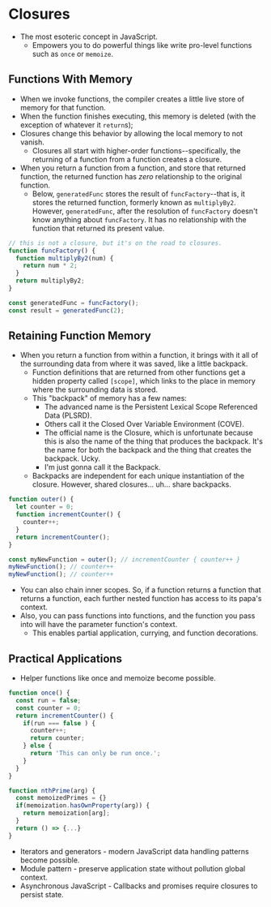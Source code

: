 # Closures

- The most esoteric concept in JavaScript.
  - Empowers you to do powerful things like write pro-level functions such as `once` or `memoize`.

## Functions With Memory

- When we invoke functions, the compiler creates a little live store of memory for that function.
- When the function finishes executing, this memory is deleted (with the exception of whatever it `return`s);
- Closures change this behavior by allowing the local memory to not vanish.
  - Closures all start with higher-order functions--specifically, the returning of a function from a function creates a closure.
- When you return a function from a function, and store that returned function, the returned function has _zero_ relationship to the original function.
  - Below, `generatedFunc` stores the result of `funcFactory`--that is, it stores the returned function, formerly known as `multiplyBy2`. However, `generatedFunc`, after the resolution of `funcFactory` doesn't know anything about `funcFactory`. It has no relationship with the function that returned its present value.

```js
// this is not a closure, but it's on the road to closures.
function funcFactory() {
  function multiplyBy2(num) {
    return num * 2;
  }
  return multiplyBy2;
}

const generatedFunc = funcFactory();
const result = generatedFunc(2);
```

## Retaining Function Memory

- When you return a function from within a function, it brings with it all of the surrounding data from where it was saved, like a little backpack.
  - Function definitions that are returned from other functions get a hidden property called `[scope]`, which links to the place in memory where the surrounding data is stored.
  - This "backpack" of memory has a few names:
    - The advanced name is the Persistent Lexical Scope Referenced Data (PLSRD).
    - Others call it the Closed Over Variable Environment (COVE).
    - The official name is the Closure, which is unfortunate because this is also the name of the thing that produces the backpack. It's the name for both the backpack and the thing that creates the backpack. Ucky.
    - I'm just gonna call it the Backpack.
  - Backpacks are independent for each unique instantiation of the closure. However, shared closures... uh... share backpacks.

```js
function outer() {
  let counter = 0;
  function incrementCounter() {
    counter++;
  }
  return incrementCounter();
}

const myNewFunction = outer(); // incrementCounter { counter++ }
myNewFunction(); // counter++
myNewFunction(); // counter++
```

- You can also chain inner scopes. So, if a function returns a function that returns a function, each further nested function has access to its papa's context.
- Also, you can pass functions into functions, and the function you pass into will have the parameter function's context.
  - This enables partial application, currying, and function decorations.

## Practical Applications

- Helper functions like once and memoize become possible.

```js
function once() {
  const run = false;
  const counter = 0;
  return incrementCounter() {
    if(run === false ) {
      counter++;
      return counter;
    } else {
      return 'This can only be run once.';
    }
  }
}

function nthPrime(arg) {
  const memoizedPrimes = {}
  if(memoization.hasOwnProperty(arg)) {
    return memoization[arg];
  }
  return () => {...}
}
```

- Iterators and generators - modern JavaScript data handling patterns become possible.
- Module pattern - preserve application state without pollution global context.
- Asynchronous JavaScript - Callbacks and promises require closures to persist state.

